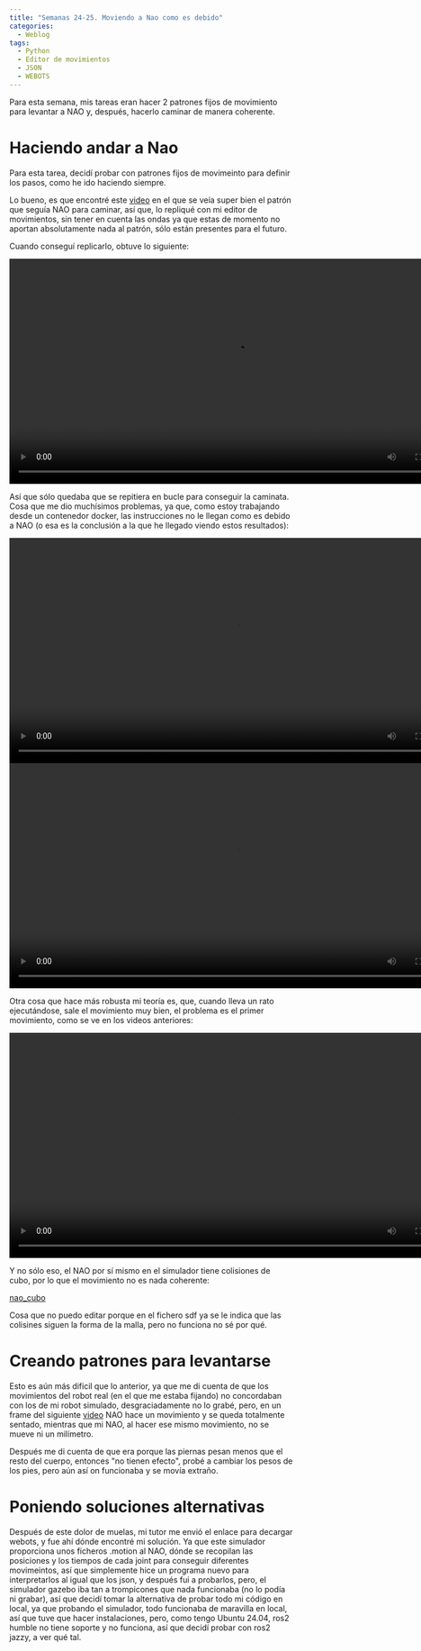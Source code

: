 ```yaml
---
title: "Semanas 24-25. Moviendo a Nao como es debido"
categories:
  - Weblog
tags:
  - Python
  - Editor de movimientos
  - JSON
  - WEBOTS
---
```


Para esta semana, mis tareas eran hacer 2 patrones fijos de movimiento para levantar a NAO y, después, hacerlo caminar de manera coherente.

# Haciendo andar a Nao 

Para esta tarea, decidí probar con patrones fijos de movimeinto para definir los pasos, como he ido haciendo siempre. 

Lo bueno, es que encontré este [video](https://www.youtube.com/watch?v=xPg7caI26Z4) en el que se veía super bien el patrón que seguía NAO para caminar, así que, lo repliqué con mi editor de movimientos, sin tener en cuenta las ondas ya que estas de momento no aportan absolutamente nada al patrón, sólo están presentes para el futuro.

Cuando conseguí replicarlo, obtuve lo siguiente:

<video width="800" controls>
  <source src="/2024-tfg-eva-fernandez/images/semanas-24-25/pasos.webm" type="video/webm">
  Your browser does not support the video tag.
</video>

Así que sólo quedaba que se repitiera en bucle para conseguir la caminata. Cosa que me dio muchísimos problemas, ya que, como estoy trabajando desde un contenedor docker, las instrucciones no le llegan como es debido a NAO (o esa es la conclusión a la que he llegado viendo estos resultados):

<video width="800" controls>
  <source src="/2024-tfg-eva-fernandez/images/semanas-24-25/nao_no_obedece.webm" type="video/webm">
  Your browser does not support the video tag.
</video>

<video width="800" controls>
  <source src="/2024-tfg-eva-fernandez/images/semanas-24-25/nao_obedece_menos.webm" type="video/webm">
  Your browser does not support the video tag.
</video>

Otra cosa que hace más robusta mi teoría es, que, cuando lleva un rato ejecutándose, sale el movimiento muy bien, el problema es el primer movimiento, como se ve en los videos anteriores:

<video width="800" controls>
  <source src="/2024-tfg-eva-fernandez/images/semanas-24-25/nao_andando_tumbado.webm" type="video/webm">
  Your browser does not support the video tag.
</video>


Y no sólo eso, el NAO por sí mismo en el simulador tiene colisiones de cubo, por lo que el movimiento no es nada coherente:

[nao_cubo](/2024-tfg-eva-fernandez/images/semanas-24-25/nao_cubo.png)

Cosa que no puedo editar porque en el fichero sdf ya se le indica que las colisines siguen la forma de la malla, pero no funciona no sé por qué.

# Creando patrones para levantarse

Esto es aún más dificil que lo anterior, ya que me di cuenta de que los movimientos del robot real (en el que me estaba fijando) no concordaban con los de mi robot simulado, desgraciadamente no lo grabé, pero, en un frame del siguiente [video](https://www.youtube.com/watch?v=EX_cOJhVQSQ) NAO hace un movimiento y se queda totalmente sentado, mientras que mi NAO, al hacer ese mismo movimiento, no se mueve ni un milímetro.

Después me di cuenta de que era porque las piernas pesan menos que el resto del cuerpo, entonces "no tienen efecto", probé a cambiar los pesos de los pies, pero aún así on funcionaba y se movía extraño.

# Poniendo soluciones alternativas

Después de este dolor de muelas, mi tutor me envió el enlace para decargar webots, y fue ahí dónde encontré mi solución. Ya que este simulador proporciona unos ficheros .motion al NAO, dónde se recopilan las posiciones y los tiempos de cada joint para conseguir diferentes movimeintos, así que simplemente hice un programa nuevo para interpretarlos al igual que los json, y después fui a probarlos, pero, el simulador gazebo iba tan a trompicones que nada funcionaba (no lo podía ni grabar), así que decidí tomar la alternativa de probar todo mi código en local, ya que probando el simulador, todo funcionaba de maravilla en local, así que tuve que hacer instalaciones, pero, como tengo Ubuntu 24.04, ros2 humble no tiene soporte y no funciona, así que decidí probar con ros2 jazzy, a ver qué tal.